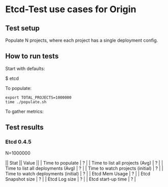 # Etcd-Test use cases for Origin

## Test setup

Populate N projects, where each project has a single deployment config.

## How to run tests

Start with defaults:

$ etcd

To populate:

```
export TOTAL_PROJECTS=1000000
time ./populate.sh
```

To gather metrics:


## Test results

### Etcd 0.4.5

N=1000000

|| Stat || Value ||
| Time to populate | ? |
| Time to list all projects (Avg) | ? |
| Time to list all deployments (Avg) | ? |
| Time to watch projects (initial) | ? |
| Time to watch deployments (initial) | ? |
| Etcd Mem Usage | ? |
| Etcd Snapshot size | ? |
| Etcd Log size | ? |
| Etcd start-up time | ? |

